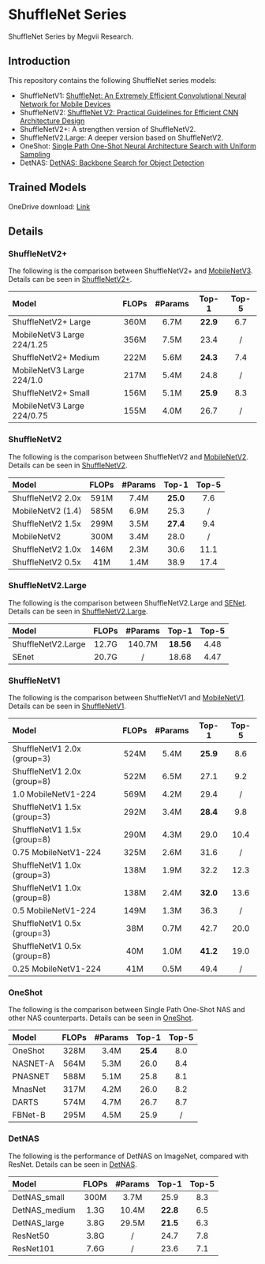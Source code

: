 # ShuffleNet Series
ShuffleNet Series by Megvii Research.

## Introduction
This repository contains the following ShuffleNet series models:
- ShuffleNetV1:   [ShuffleNet: An Extremely Efficient Convolutional Neural Network for Mobile Devices](https://arxiv.org/abs/1707.01083)
-  ShuffleNetV2:   [ShuffleNet V2: Practical Guidelines for Efficient CNN Architecture Design](https://arxiv.org/abs/1807.11164)
-  ShuffleNetV2+:  A strengthen version of ShuffleNetV2.
-  ShuffleNetV2.Large:  A deeper version based on ShuffleNetV2.
-  OneShot:    [Single Path One-Shot Neural Architecture Search with Uniform Sampling](https://arxiv.org/abs/1904.00420)
-  DetNAS:     [DetNAS: Backbone Search for Object Detection](https://arxiv.org/abs/1903.10979)

## Trained Models
 OneDrive download: [Link](https://1drv.ms/f/s!AgaP37NGYuEXhRfQxHRseR7eSxXo)

## Details

### ShuffleNetV2+
The following is the comparison between ShuffleNetV2+ and [MobileNetV3](https://arxiv.org/pdf/1905.02244). Details can be seen in [ShuffleNetV2+](https://github.com/megvii-model/ShuffleNet-Series/tree/master/ShuffleNetV2%2B).

|    Model                 |  FLOPs    |   #Params |   Top-1   |   Top-5   |
|:------------------------|:---------:|:---------:|:---------:|:---------:|
ShuffleNetV2+ Large        |   360M     |	6.7M    |      **22.9**    |       6.7   |
MobileNetV3 Large 224/1.25       |   356M     |	7.5M    |      23.4    |       /   |
ShuffleNetV2+ Medium       |   222M     |	5.6M    |      **24.3**    |       7.4    |
MobileNetV3 Large 224/1.0       |   217M     |	5.4M    |      24.8    |       /    |
ShuffleNetV2+ Small        |   156M     |	5.1M    |      **25.9**    |       8.3    |
MobileNetV3 Large 224/0.75        |   155M     |	4.0M    |      26.7    |       /    |

### ShuffleNetV2
The following is the comparison between ShuffleNetV2 and [MobileNetV2](https://arxiv.org/abs/1801.04381). Details can be seen in [ShuffleNetV2](https://github.com/megvii-model/ShuffleNet-Series/tree/master/ShuffleNetV2).

| Model                   | FLOPs | #Params  | Top-1        | Top-5     |
| :--------------------- | :---: | :------: | :----------: | :------:  |
|    ShuffleNetV2 2.0x    | 591M  |     7.4M |     **25.0** 	|     7.6   |
| MobileNetV2 (1.4) | 585M | 6.9M | 25.3 | / |
|    ShuffleNetV2 1.5x    | 299M  |     3.5M |     **27.4** 	|     9.4   | 
| MobileNetV2 | 300M | 3.4M | 28.0 | / | 
|    ShuffleNetV2 1.0x    | 146M  |     2.3M |     30.6 	|    11.1   |   
|    ShuffleNetV2 0.5x    |  41M  |     1.4M |     38.9 	|    17.4   |

### ShuffleNetV2.Large
The following is the comparison between ShuffleNetV2.Large and [SENet](https://arxiv.org/abs/1709.01507). Details can be seen in [ShuffleNetV2.Large](https://github.com/megvii-model/ShuffleNet-Series/tree/master/ShuffleNetV2.Large).

| Model                  | FLOPs | #Params   | Top-1     | Top-5 |
| :--------------------- | :---: | :------:  | :---:     | :---: |
| ShuffleNetV2.Large     | 12.7G | 140.7M    | **18.56** | 4.48  |
| SEnet                  | 20.7G |    /      | 18.68     | 4.47  |


### ShuffleNetV1
The following is the comparison between ShuffleNetV1 and [MobileNetV1](https://arxiv.org/abs/1704.04861). Details can be seen in [ShuffleNetV1](https://github.com/megvii-model/ShuffleNet-Series/tree/master/ShuffleNetV1).

|    Model                 |  FLOPs    |   #Params |   Top-1   |   Top-5   |
|:------------------------|:---------:|:---------:|:---------:|:---------:|
ShuffleNetV1 2.0x (group=3)|    524M    |	5.4M    |      **25.9**    |        8.6   |
ShuffleNetV1 2.0x (group=8)|    522M    |   6.5M    |      27.1    |        9.2   |
1.0 MobileNetV1-224 |    569M    |   4.2M    |      29.4    |        /   |
ShuffleNetV1 1.5x (group=3)|    292M    |	3.4M    |      **28.4**    |        9.8   |
ShuffleNetV1 1.5x (group=8)|    290M    |   4.3M    |      29.0    |       10.4   |
0.75 MobileNetV1-224 |    325M    |   2.6M    |      31.6    |        /   |
ShuffleNetV1 1.0x (group=3)|   138M     |	1.9M    |      32.2    |       12.3    |
ShuffleNetV1 1.0x (group=8)|    138M    |   2.4M    |      **32.0**    |       13.6   |
0.5 MobileNetV1-224 |    149M    |   1.3M    |      36.3    |        /   |
ShuffleNetV1 0.5x (group=3)|   38M      |	0.7M    |      42.7    |       20.0    |
ShuffleNetV1 0.5x (group=8)|    40M     |   1.0M    |      **41.2**    |       19.0   |
0.25 MobileNetV1-224 |    41M    |   0.5M    |      49.4    |        /   |


### OneShot
The following is the comparison between Single Path One-Shot NAS and other NAS counterparts. Details can be seen in [OneShot](https://github.com/megvii-model/ShuffleNet-Series/tree/master/OneShot).

| Model                  | FLOPs | #Params   | Top-1 | Top-5 |
| :--------------------- | :---: | :------:  | :---: | :---: |
|    OneShot |  328M |  3.4M |  **25.4**   |   8.0   |
|    NASNET-A|  564M |  5.3M |  26.0   |   8.4   |
|    PNASNET|  588M |  5.1M |  25.8   |   8.1   |
|    MnasNet|  317M |  4.2M |  26.0   |  8.2   |
|    DARTS|  574M|  4.7M |  26.7   |   8.7  |
|    FBNet-B|  295M|  4.5M |  25.9   |   /   |

### DetNAS
The following is the performance of DetNAS on ImageNet, compared with ResNet. Details can be seen in [DetNAS](https://github.com/megvii-model/ShuffleNet-Series/tree/master/DetNAS).

| Model                  | FLOPs | #Params   | Top-1 | Top-5 |
| :--------------------- | :---: | :------:  | :---: | :---: |
|DetNAS_small	| 300M	| 3.7M	 |  25.9 	|     8.3  |
|DetNAS_medium	| 1.3G	| 10.4M	 |  **22.8** 	|     6.5  |
|DetNAS_large	| 3.8G	| 29.5M	 |  **21.5** 	|     6.3  |
|ResNet50 | 3.8G	| / |  24.7 	|     7.8  |
|ResNet101 | 7.6G	| / |  23.6 	|     7.1  |


